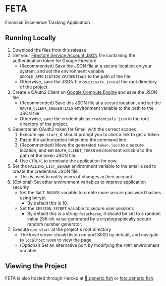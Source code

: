 # FETA
Financial Excellence Tracking Application

## Running Locally
1. Download the files from this release
2. Get your [Firestore Service Account JSON](https://firebase.google.com/docs/auth/admin/create-custom-tokens#using_a_service_account_json_file) file containing the authentication token for Google Firestore
    - (Recommended) Save the JSON file at a secure location on your system, and set the environment variable `GOOGLE_APPLICATION_CREDENTIALS` to the path of the file.
    - Otherwise, save the JSON file as `private.json` at the root directory of the project.
3. Create a OAuth2 Client on [Google Compute Engine](https://console.cloud.google.com) and save the JSON file
    - (Recommended) Save this JSON file at a secure location, and set the `OAUTH_CLIENT_CREDENTIALS` environment variable to the path to the JSON file.
    - Otherwise, save the credentials as `credentials.json` in the root directory of the project.
4. Generate an OAuth2 token for Gmail with the correct scopes
    1. Execute `npm start`, it should prompt you to click a link to get a token.
    2. Paste the authorization token into the command line
    3. (Recommended) Move the generated `token.json` to a secure location, and set `OAUTH_CLIENT_TOKEN` environment variable to the path of the token JSON file.
    4. Use `CTRL+C` to terminate the application for now.
5. Set the `MAILING_LIST_SENDER` environment variable to the email used to create the credentials JSON file.
    - This is used to notify users of changes in their account
6. (Optional) Set other environment variables to improve application security
    - Set the `SALT_ROUNDS` variable to create more secure password hashes using bcrypt
        - By default this is 10.
    - Set the `SESSION_SECRET` variable to secure user sessions
        - By default this is a string `fetacheese`, it should be set to a random value 256-bit value generated by a cryptographically secure random number generator.
7. Execute `npm start` at the project's root directory
    - The local server should listen on port 8000 by default, and navigate to `localhost:8000` to view the page.
    - (Optional) Set an alternative port by modifying the `PORT` environment variable.

## Viewing the Project
FETA is also hosted through Heroku at [🧀.generic.fish](https://🧀.generic.fish/) or [feta.generic.fish](https://feta.generic.fish).
